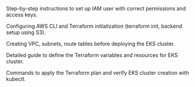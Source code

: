 
Step-by-step instructions to set up IAM user with correct permissions and access keys.

Configuring AWS CLI and Terraform initialization (terraform init, backend setup using S3).

Creating VPC, subnets, route tables before deploying the EKS cluster.

Detailed guide to define the Terraform variables and resources for EKS cluster.

Commands to apply the Terraform plan and verify EKS cluster creation with kubectl.
